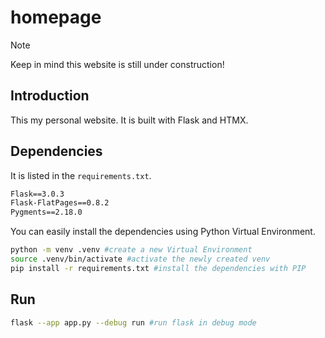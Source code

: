 # homepage
> [!NOTE]
> Keep in mind this website is still under construction!

## Introduction
This my personal website. It is built with Flask and HTMX.

## Dependencies
It is listed in the `requirements.txt`.

```txt
Flask==3.0.3
Flask-FlatPages==0.8.2
Pygments==2.18.0
```

You can easily install the dependencies using Python Virtual Environment.

```sh
python -m venv .venv #create a new Virtual Environment
source .venv/bin/activate #activate the newly created venv
pip install -r requirements.txt #install the dependencies with PIP
```

## Run

```sh
flask --app app.py --debug run #run flask in debug mode
```

